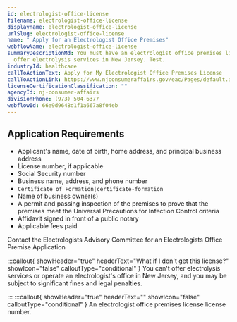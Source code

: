 ```yaml
---
id: electrologist-office-license
filename: electrologist-office-license
displayname: electrologist-office-license
urlSlug: electrologist-office-license
name: " Apply for an Electrologist Office Premises"
webflowName: electrologist-office-license
summaryDescriptionMd: You must have an electrologist office premises license to
  offer electrolysis services in New Jersey. Test.
industryId: healthcare
callToActionText: Apply for My Electrologist Office Premises License
callToActionLink: https://www.njconsumeraffairs.gov/eac/Pages/default.aspx
licenseCertificationClassification: ""
agencyId: nj-consumer-affairs
divisionPhone: (973) 504-6377
webflowId: 66e9d9648d1f1a667a8f04eb
---
```


## Application Requirements

- Applicant's name, date of birth, home address, and principal business address
- License number, if applicable
- Social Security number
- Business name, address, and phone number
- `Certificate of Formation|certificate-formation`
- Name of business owner(s)
- A permit and passing inspection of the premises to prove that the premises meet the Universal Precautions for Infection Control criteria
- Affidavit signed in front of a public notary
- Applicable fees paid

Contact the Electrologists Advisory Committee for an Electrologists Office Premise Application

:::callout{ showHeader="true" headerText="What if I don't get this license?" showIcon="false" calloutType="conditional" }
You can't offer electrolysis services or operate an electrologist's office in New Jersey, and you may be subject to significant fines and legal penalties.

:::
:::callout{ showHeader="true" headerText="" showIcon="false" calloutType="conditional" }
An electrologist office premises license license number.

